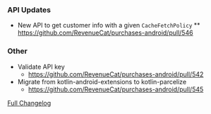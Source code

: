 ### API Updates

* New API to get customer info with a given `CacheFetchPolicy`
** https://github.com/RevenueCat/purchases-android/pull/546


### Other

* Validate API key
  * https://github.com/RevenueCat/purchases-android/pull/542
* Migrate from kotlin-android-extensions to kotlin-parcelize
  * https://github.com/RevenueCat/purchases-android/pull/545


[Full Changelog](https://github.com/revenuecat/purchases-android/compare/5.1.1...5.2.0)

